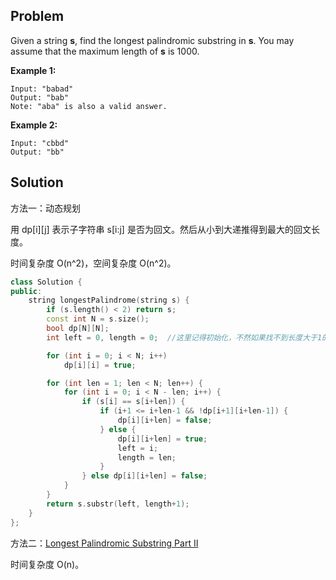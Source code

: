 ## Problem

Given a string **s**, find the longest palindromic substring in **s**. You may assume that the maximum length of **s** is 1000.

**Example 1:**

```
Input: "babad"
Output: "bab"
Note: "aba" is also a valid answer.
```

**Example 2:**

```
Input: "cbbd"
Output: "bb"
```



## Solution

方法一：动态规划

用 dp[i]\[j] 表示子字符串 s[i:j] 是否为回文。然后从小到大递推得到最大的回文长度。

时间复杂度 O(n^2)，空间复杂度 O(n^2)。

```cpp
class Solution {
public:
    string longestPalindrome(string s) {
        if (s.length() < 2) return s;
        const int N = s.size();
        bool dp[N][N];
        int left = 0, length = 0;  //这里记得初始化，不然如果找不到长度大于1的回文时，就会出错

        for (int i = 0; i < N; i++) 
            dp[i][i] = true;

        for (int len = 1; len < N; len++) {
            for (int i = 0; i < N - len; i++) {
                if (s[i] == s[i+len]) {
                    if (i+1 <= i+len-1 && !dp[i+1][i+len-1]) {
                        dp[i][i+len] = false;
                    } else {
                        dp[i][i+len] = true;
                        left = i;
                        length = len;
                    }
                } else dp[i][i+len] = false;
            }
        }
        return s.substr(left, length+1);
    }
};
```

方法二：[Longest Palindromic Substring Part II](https://articles.leetcode.com/longest-palindromic-substring-part-ii/) 

时间复杂度 O(n)。

